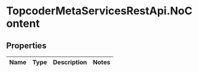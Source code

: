 # TopcoderMetaServicesRestApi.NoContent

## Properties
Name | Type | Description | Notes
------------ | ------------- | ------------- | -------------



